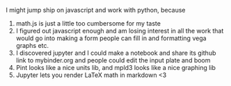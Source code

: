 I might jump ship on javascript and work with python, because
1. math.js is just a little too cumbersome for my taste
2. I figured out javascript enough and am losing interest in all the work that would go into making a form people can fill in and formatting vega graphs etc.
3. I discovered jupyter and I could make a notebook and share its github link to mybinder.org and people could edit the input plate and boom
4. Pint looks like a nice units lib, and mpld3 looks like a nice graphing lib
5. Jupyter lets you render LaTeX math in markdown <3
